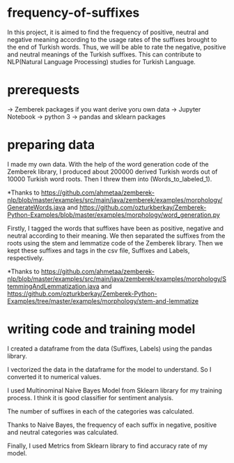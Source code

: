 # frequency-of-suffixes
In this project, it is aimed to find the frequency of positive, neutral and negative meaning according to the usage rates of the suffixes brought to the end of Turkish words. Thus, we will be able to rate the negative, positive and neutral meanings of the Turkish suffixes. This can contribute to NLP(Natural Language Processing) studies for Turkish Language.
# prerequests
-> Zemberek packages if you want derive yoru own data
-> Jupyter Notebook
-> python 3
-> pandas and sklearn packages
# preparing data
I made my own data. With the help of the word generation code of the Zemberek library, I produced about 200000 derived Turkish words out of 10000 Turkish word roots. Then I threw them into (Words_to_labeled_1).

*Thanks to
https://github.com/ahmetaa/zemberek-nlp/blob/master/examples/src/main/java/zemberek/examples/morphology/GenerateWords.java and
https://github.com/ozturkberkay/Zemberek-Python-Examples/blob/master/examples/morphology/word_generation.py

Firstly, I tagged the words that suffixes have been as positive, negative and neutral according to their meaning. We then separated the suffixes from the roots using the stem and lemmatize code of the Zemberek library. Then we kept these suffixes and tags in the csv file, Suffixes and Labels, respectively.

*Thanks to https://github.com/ahmetaa/zemberek-nlp/blob/master/examples/src/main/java/zemberek/examples/morphology/StemmingAndLemmatization.java and https://github.com/ozturkberkay/Zemberek-Python-Examples/tree/master/examples/morphology/stem-and-lemmatize
# writing code and training model
I created a dataframe from the data (Suffixes, Labels) using the pandas library.

I vectorized the data in the dataframe for the model to understand. So I converted it to numerical values.

I used Multinominal Naive Bayes Model from Sklearn library for my training process. I think it is good classifier for sentiment analysis.

The number of suffixes in each of the categories was calculated.

Thanks to Naive Bayes, the frequency of each suffix in negative, positive and neutral categories was calculated.

Finally, I used Metrics from Sklearn library to find accuracy rate of my model.
